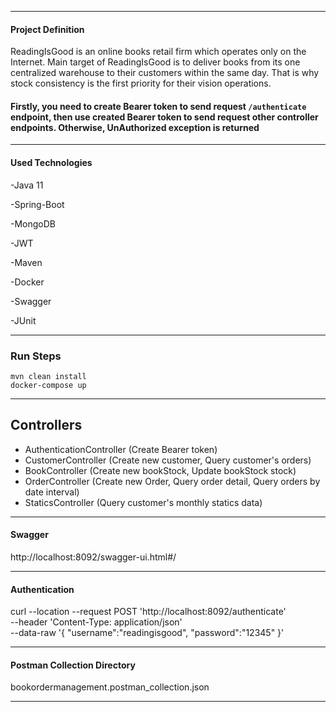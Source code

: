 -------------------------------------
#### **Project Definition**

ReadingIsGood is an online books retail firm which operates only on the Internet. Main
target of ReadingIsGood is to deliver books from its one centralized warehouse to their
customers within the same day. That is why stock consistency is the first priority for their
vision operations.

#### Firstly, you need to create Bearer token to send request ```/authenticate``` endpoint, then use created Bearer token to send request other controller endpoints. Otherwise, UnAuthorized exception is returned

-------------------------------------

#### **Used Technologies**

-Java 11

-Spring-Boot

-MongoDB

-JWT

-Maven

-Docker

-Swagger

-JUnit 

-------------------------------------
### Run Steps
```
mvn clean install
docker-compose up 
```
-------------------------------------

## Controllers
* AuthenticationController (Create Bearer token)
* CustomerController (Create new customer, Query customer's orders)
* BookController (Create new bookStock, Update bookStock stock)
* OrderController (Create new Order, Query order detail, Query orders by date interval)
* StaticsController (Query customer's monthly statics data)

-------------------------------------

#### **Swagger**


http://localhost:8092/swagger-ui.html#/


-------------------------------------



#### **Authentication**

curl --location --request POST 'http://localhost:8092/authenticate' \
--header 'Content-Type: application/json' \
--data-raw '{
    "username":"readingisgood",
    "password":"12345"
}'


-------------------------------------

#### **Postman Collection Directory**

bookordermanagement.postman_collection.json

-------------------------------------



